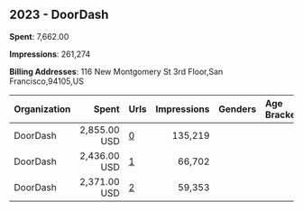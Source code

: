 ## 2023 - DoorDash 
**Spent**: 7,662.00

**Impressions**: 261,274

**Billing Addresses**: 116 New Montgomery St 3rd Floor,San Francisco,94105,US

|Organization|Spent|Urls|Impressions|Genders|Age Brackets|Country Codes|
|:---|---:|:---|---:|:---|:---|:---|
|DoorDash|2,855.00 USD|[0](https://www.snap.com/political-ads/asset/6d7ee57aa2f3854cee1d6696e5a9964b99282baacd75960aa4c446d379016c4c?mediaType=mp4)|135,219|||united states|
|DoorDash|2,436.00 USD|[1](https://www.snap.com/political-ads/asset/0b285742a30a0da3660aee79150abf7b591dfb21109f9be33e0549603c6d12b2?mediaType=mp4)|66,702|||united states|
|DoorDash|2,371.00 USD|[2](https://www.snap.com/political-ads/asset/fd51c13deea41d55f0473f7882a5b5683ac6c9b8cd5933e516b25a8a88529232?mediaType=mp4)|59,353|||united states|
